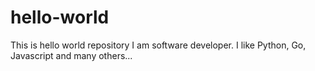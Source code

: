 # hello-world
This is hello world repository
I am software developer. I like Python, Go, Javascript and many others...
